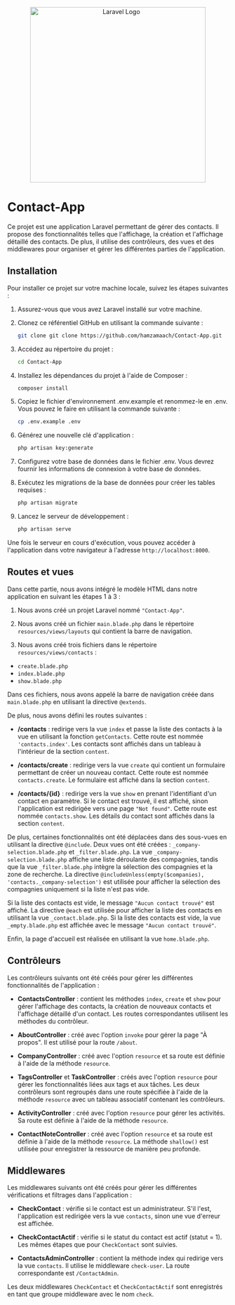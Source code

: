 <p align="center"><a href="https://laravel.com" target="_blank"><img src="https://raw.githubusercontent.com/laravel/art/master/logo-lockup/5%20SVG/2%20CMYK/1%20Full%20Color/laravel-logolockup-cmyk-red.svg" width="400" alt="Laravel Logo"></a></p>

# Contact-App

Ce projet est une application Laravel permettant de gérer des contacts. Il propose des fonctionnalités telles que l'affichage, la création et l'affichage détaillé des contacts. De plus, il utilise des contrôleurs, des vues et des middlewares pour organiser et gérer les différentes parties de l'application.

## Installation
Pour installer ce projet sur votre machine locale, suivez les étapes suivantes :

1. Assurez-vous que vous avez Laravel installé sur votre machine.
2. Clonez ce référentiel GitHub en utilisant la commande suivante :

   ```bash
   git clone git clone https://github.com/hamzamaach/Contact-App.git 
   ```

3. Accédez au répertoire du projet :

    ```bash
    cd Contact-App
    ```
4. Installez les dépendances du projet à l'aide de Composer :

    ```bash
    composer install
    ```
5. Copiez le fichier d'environnement .env.example et renommez-le en .env. Vous pouvez le faire en utilisant la commande suivante :

    ```bash
    cp .env.example .env
    ```
6. Générez une nouvelle clé d'application :

    ```bash
    php artisan key:generate
    ```
7. Configurez votre base de données dans le fichier .env. Vous devrez fournir les informations de connexion à votre base de données.


8. Exécutez les migrations de la base de données pour créer les tables requises :

    ```bash
    php artisan migrate
    ```
9. Lancez le serveur de développement :

    ```bash
    php artisan serve
    ```
   
Une fois le serveur en cours d'exécution, vous pouvez accéder à l'application dans votre navigateur à l'adresse `http://localhost:8000`.

## Routes et vues
Dans cette partie, nous avons intégré le modèle HTML dans notre application en suivant les étapes 1 à 3 :

1. Nous avons créé un projet Laravel nommé `"Contact-App"`.

2. Nous avons créé un fichier `main.blade.php` dans le répertoire `resources/views/layouts` qui contient la barre de navigation.

3. Nous avons créé trois fichiers dans le répertoire `resources/views/contacts` :

- `create.blade.php`
- `index.blade.php`
- `show.blade.php`

Dans ces fichiers, nous avons appelé la barre de navigation créée dans `main.blade.php` en utilisant la directive `@extends`.

De plus, nous avons défini les routes suivantes :

- __/contacts__ : redirige vers la vue `index` et passe la liste des contacts à la vue en utilisant la fonction `getContacts`. Cette route est nommée `'contacts.index'`. Les contacts sont affichés dans un tableau à l'intérieur de la section `content`.


- __/contacts/create__ : redirige vers la vue `create` qui contient un formulaire permettant de créer un nouveau contact. Cette route est nommée `contacts.create`. Le formulaire est affiché dans la section `content`.


- __/contacts/{id}__ : redirige vers la vue `show` en prenant l'identifiant d'un contact en paramètre. Si le contact est trouvé, il est affiché, sinon l'application est redirigée vers une page `"Not found"`. Cette route est nommée `contacts.show`. Les détails du contact sont affichés dans la section `content`.

De plus, certaines fonctionnalités ont été déplacées dans des sous-vues en utilisant la directive `@include`. Deux vues ont été créées : `_company-selection.blade.php` et `_filter.blade.php`. La vue `_company-selection.blade.php` affiche une liste déroulante des compagnies, tandis que la vue `_filter.blade.php` intègre la sélection des compagnies et la zone de recherche. La directive `@includeUnless(empty($companies), 'contacts._company-selection')` est utilisée pour afficher la sélection des compagnies uniquement si la liste n'est pas vide.

Si la liste des contacts est vide, le message `"Aucun contact trouvé"` est affiché. La directive `@each` est utilisée pour afficher la liste des contacts en utilisant la vue `_contact.blade.php`. Si la liste des contacts est vide, la vue `_empty.blade.php` est affichée avec le message `"Aucun contact trouvé"`.

Enfin, la page d'accueil est réalisée en utilisant la vue `home.blade.php`.

## Contrôleurs
Les contrôleurs suivants ont été créés pour gérer les différentes fonctionnalités de l'application :

- __ContactsController__ : contient les méthodes `index`, `create` et `show` pour gérer l'affichage des contacts, la création de nouveaux contacts et l'affichage détaillé d'un contact. Les routes correspondantes utilisent les méthodes du contrôleur.


- __AboutController__ : créé avec l'option `invoke` pour gérer la page "À propos". Il est utilisé pour la route `/about`.


- __CompanyController__ : créé avec l'option `resource` et sa route est définie à l'aide de la méthode `resource`.


- __TagsController__ et __TaskController__ : créés avec l'option `resource` pour gérer les fonctionnalités liées aux tags et aux tâches. Les deux contrôleurs sont regroupés dans une route spécifiée à l'aide de la méthode `resource` avec un tableau associatif contenant les contrôleurs.


- __ActivityController__ : créé avec l'option `resource` pour gérer les activités. Sa route est définie à l'aide de la méthode `resource`.


- __ContactNoteController__ : créé avec l'option `resource` et sa route est définie à l'aide de la méthode `resource`. La méthode `shallow()` est utilisée pour enregistrer la ressource de manière peu profonde.

## Middlewares
Les middlewares suivants ont été créés pour gérer les différentes vérifications et filtrages dans l'application :

- __CheckContact__ : vérifie si le contact est un administrateur. S'il l'est, l'application est redirigée vers la vue `contacts`, sinon une vue d'erreur est affichée.


- __CheckContactActif__ : vérifie si le statut du contact est actif (statut = 1). Les mêmes étapes que pour `CheckContact` sont suivies.


- __ContactsAdminController__ : contient la méthode index qui redirige vers la vue `contacts`. Il utilise le middleware `check-user`. La route correspondante est `/ContactAdmin`.

Les deux middlewares `CheckContact` et `CheckContactActif` sont enregistrés en tant que groupe middleware avec le nom `check`.

